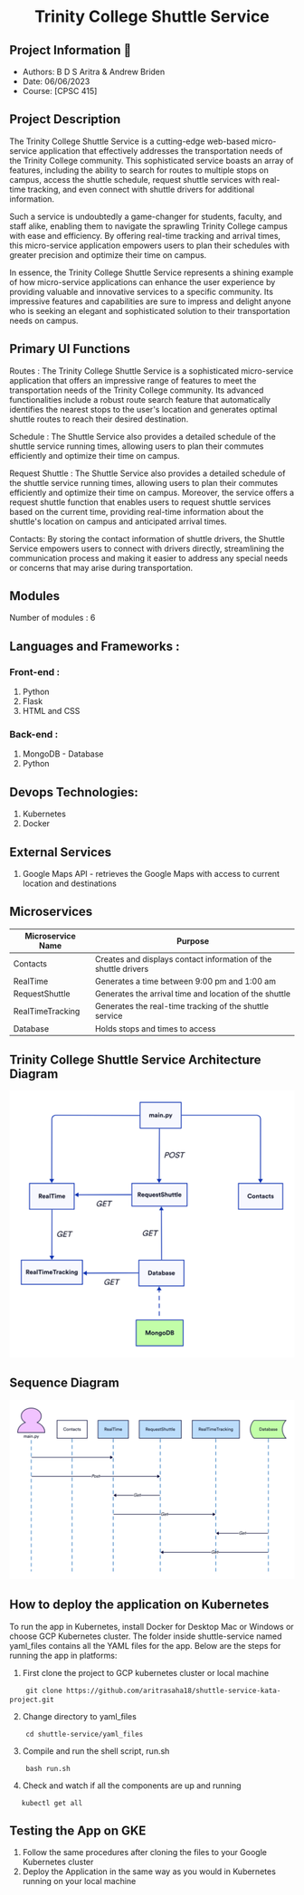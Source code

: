 <h1 align="center">Trinity College Shuttle Service </h1>

## Project Information 👤
* Authors: B D S Aritra & Andrew Briden
* Date: 06/06/2023
* Course: [CPSC 415]

## Project Description

The Trinity College Shuttle Service is a cutting-edge web-based micro-service application that effectively addresses the transportation needs of the Trinity College community. This sophisticated service boasts an array of features, including the ability to search for routes to multiple stops on campus, access the shuttle schedule, request shuttle services with real-time tracking, and even connect with shuttle drivers for additional information.

Such a service is undoubtedly a game-changer for students, faculty, and staff alike, enabling them to navigate the sprawling Trinity College campus with ease and efficiency. By offering real-time tracking and arrival times, this micro-service application empowers users to plan their schedules with greater precision and optimize their time on campus.

In essence, the Trinity College Shuttle Service represents a shining example of how micro-service applications can enhance the user experience by providing valuable and innovative services to a specific community. Its impressive features and capabilities are sure to impress and delight anyone who is seeking an elegant and sophisticated solution to their transportation needs on campus.

## Primary UI Functions

Routes : The Trinity College Shuttle Service is a sophisticated micro-service application that offers an impressive range of features to meet the transportation needs of the Trinity College community. Its advanced functionalities include a robust route search feature that automatically identifies the nearest stops to the user's location and generates optimal shuttle routes to reach their desired destination.

Schedule : The Shuttle Service also provides a detailed schedule of the shuttle service running times, allowing users to plan their commutes efficiently and optimize their time on campus. 

Request Shuttle : The Shuttle Service also provides a detailed schedule of the shuttle service running times, allowing users to plan their commutes efficiently and optimize their time on campus. Moreover, the service offers a request shuttle function that enables users to request shuttle services based on the current time, providing real-time information about the shuttle's location on campus and anticipated arrival times.

Contacts: By storing the contact information of shuttle drivers, the Shuttle Service empowers users to connect with drivers directly, streamlining the communication process and making it easier to address any special needs or concerns that may arise during transportation. 

## Modules 
Number of modules : 6

## Languages and Frameworks : 

### Front-end : 

1. Python
2. Flask
3. HTML and CSS

### Back-end :

1. MongoDB - Database
2. Python

## Devops Technologies:

1. Kubernetes
2. Docker

## External Services

1. Google Maps API - retrieves the Google Maps with access to current location and destinations

## Microservices


| Microservice Name  | Purpose                                                |
|-----------------|--------------------------------------------------------|
| Contacts        | Creates and displays contact information of the shuttle drivers
| RealTime       | Generates a time between 9:00 pm and 1:00 am
| RequestShuttle | Generates the arrival time and location of the shuttle
| RealTimeTracking| Generates the real-time tracking of the shuttle service
| Database | Holds stops and times to access 

## Trinity College Shuttle Service Architecture Diagram

![Diagram](https://github.com/aritrasaha18/shuttle-service-kata-project/blob/main/cloudproject.png)

## Sequence Diagram
![Sequence Diagram](https://github.com/aritrasaha18/shuttle-service-kata-project/blob/main/cloudproject-Sequence.png)

## How to deploy the application on Kubernetes

To run the app in Kubernetes, install Docker for Desktop Mac or Windows or choose GCP Kubernetes cluster. The folder inside shuttle-service named yaml_files contains all the YAML files for the app. Below are the steps for running the app in platforms:

1. First clone the project to GCP kubernetes cluster or local machine
```
    git clone https://github.com/aritrasaha18/shuttle-service-kata-project.git
```
2. Change directory to yaml_files
```
    cd shuttle-service/yaml_files
```
3. Compile and run the shell script, run.sh
```
    bash run.sh
```

4. Check and watch if all the components are up and running
```
   kubectl get all
```

## Testing the App on GKE

1. Follow the same procedures after cloning the files to your Google Kubernetes cluster
2. Deploy the Application in the same way as you would in Kubernetes running on your local machine
